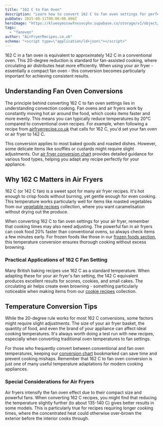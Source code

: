 ```yaml
---
title: "162 C to Fan Oven"
description: "Learn how to convert 162 C to fan oven settings for perfect air fryer cooking. Includes temperature charts and practical tips for UK kitchens."
pubDate: 2025-08-11T00:00:00.000Z
heroImage: "https://klueoymssxwfnxsvcyhv.supabase.co/storage/v1/object/public/md/162-c-to-fan-oven-660edc37.png"
tags:
  - "fanoven"
author: "AirFryerRecipes.co.uk"
schema: "<script type=\"application/ld+json\"></script>"
---
```


<p>162 C in a fan oven is equivalent to approximately 142 C in a conventional oven. This 20-degree reduction is standard for fan-assisted cooking, where circulating air distributes heat more efficiently. When using your air fryer - essentially a compact fan oven - this conversion becomes particularly important for achieving consistent results.</p>

<h2>Understanding Fan Oven Conversions</h2>
<p>The principle behind converting 162 C to fan oven settings lies in understanding convection cooking. Fan ovens and air fryers work by constantly moving hot air around the food, which cooks items faster and more evenly. This means you can typically reduce temperatures by 20°C compared to conventional oven recipes. For example, when following a recipe from <a href=https://www.airfryerrecipe.co.uk/recipes>airfryerrecipe.co.uk</a> that calls for 162 C, you'd set your fan oven or air fryer to 142 C.</p>
<p>This conversion applies to most baked goods and roasted dishes. However, some delicate items like soufflés or custards might require slight adjustments. Our <a href=https://www.airfryerrecipe.co.uk/air-fryer-conversion-chart>air fryer conversion chart</a> provides detailed guidance for various food types, helping you adapt any recipe perfectly for your appliance.</p>

<h2>Why 162 C Matters in Air Fryers</h2>
<p>162 C (or 142 C fan) is a sweet spot for many air fryer recipes. It's hot enough to crisp foods without burning, yet gentle enough for even cooking. This temperature works particularly well for items like roasted vegetables from our <a href=https://www.airfryerrecipe.co.uk/recipe-category/vegetables>vegetable recipes</a> collection, where you want caramelisation without drying out the produce.</p>
<p>When converting 162 C to fan oven settings for your air fryer, remember that cooking times may also need adjusting. The powerful fan in air fryers can cook food 20% faster than conventional ovens, so always check items a few minutes early. For frozen foods like those in our <a href=https://www.airfryerrecipe.co.uk/recipe-category/frozen-foods>frozen foods section</a>, this temperature conversion ensures thorough cooking without excess browning.</p>

<h3>Practical Applications of 162 C Fan Setting</h3>
<p>Many British baking recipes use 162 C as a standard temperature. When adapting these for your air fryer's fan setting, the 142 C equivalent produces excellent results for scones, cookies, and small cakes. The circulating air helps create even browning - something particularly noticeable when making items from our <a href=https://www.airfryerrecipe.co.uk/recipe-category/cookies>cookie recipes</a> collection.</p>

<h2>Temperature Conversion Tips</h2>
<p>While the 20-degree rule works for most 162 C conversions, some factors might require slight adjustments. The size of your air fryer basket, the quantity of food, and even the brand of your appliance can affect ideal cooking temperatures. It's always worth doing a test run with new recipes, especially when converting traditional oven temperatures to fan settings.</p>
<p>For those who frequently convert between conventional and fan oven temperatures, keeping our <a href=https://www.airfryerrecipe.co.uk/air-fryer-conversion-chart>conversion chart</a> bookmarked can save time and prevent cooking mishaps. Remember that 162 C to fan oven conversion is just one of many useful temperature adaptations for modern cooking appliances.</p>

<h3>Special Considerations for Air Fryers</h3>
<p>Air fryers intensify the fan oven effect due to their compact size and powerful fans. When converting 162 C recipes, you might find that reducing the temperature slightly further (to about 135-140 C) gives better results in some models. This is particularly true for recipes requiring longer cooking times, where the concentrated heat could otherwise over-brown the exterior before the interior cooks through.</p>